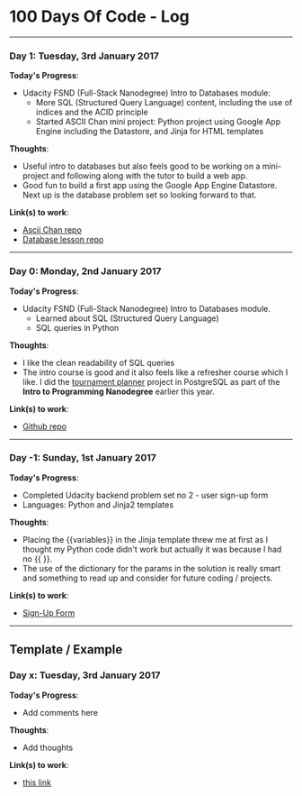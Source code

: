 # 100 Days Of Code - Log

***

### Day 1: Tuesday, 3rd January 2017

**Today's Progress**: 

* Udacity FSND (Full-Stack Nanodegree) Intro to Databases module:
	* More SQL (Structured Query Language) content, including the use of indices and the ACID principle
	* Started ASCII Chan mini project: Python project using Google App Engine including the Datastore, and Jinja for HTML templates

**Thoughts**: 

* Useful intro to databases but also feels good to be working on a mini-project and following along with the tutor to build a web app.
* Good fun to build a first app using the Google App Engine Datastore. Next up is the database problem set so looking forward to that.

**Link(s) to work**: 

* [Ascii Chan repo](https://github.com/cubiio/fsnd-aschiiChan)
* [Database lesson repo](https://github.com/cubiio/fsnd-databases)

***

### Day 0: Monday, 2nd January 2017

**Today's Progress**: 

* Udacity FSND (Full-Stack Nanodegree) Intro to Databases module.
	* Learned about SQL (Structured Query Language) 
	* SQL queries in Python

**Thoughts**: 

* I like the clean readability of SQL queries
* The intro course is good and it also feels like a refresher course which I like. I did the [tournament planner](https://github.com/cubiio/tournament-planner) project in PostgreSQL as part of the **Intro to Programming Nanodegree** earlier this year. 

**Link(s) to work**: 

* [Github repo](https://github.com/cubiio/fsnd-databases)

***

### Day -1: Sunday, 1st January 2017

**Today's Progress**: 

* Completed Udacity backend problem set no 2 - user sign-up form
* Languages: Python and Jinja2 templates

**Thoughts**:

* Placing the {{variables}} in the Jinja template threw me at first as I thought  my Python code didn't work but actually it was because I had no {{ }}. 
*  The use of the dictionary for the params in the solution is really smart and something to read up and consider for future coding / projects.

**Link(s) to work**: 

* [Sign-Up Form](https://cubiio-rot13.appspot.com/signup)

***

## Template / Example

### Day x: Tuesday, 3rd January 2017

**Today's Progress**: 

* Add comments here 

**Thoughts**: 

* Add thoughts 

**Link(s) to work**: 

* [this link](http://samatkins.me/)

